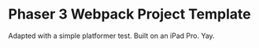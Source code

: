 # Phaser 3 Webpack Project Template

Adapted with a simple platformer test. Built on an iPad Pro. Yay.